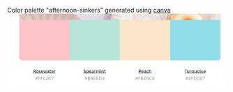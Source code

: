 Color palette "afternoon-sinkers" generated using [canva](https://www.canva.com/colors/color-palettes/afternoon-sinkers/)![Color Palette](/assets/images/readme-images/nags-color-palette.png) 